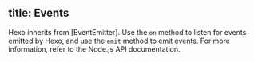 title: Events
---
Hexo inherits from [EventEmitter]. Use the `on` method to listen for events emitted by Hexo, and use the `emit` method to emit events. For more information, refer to the Node.js API documentation.
